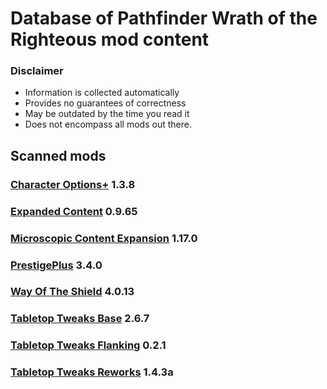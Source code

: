# Database of Pathfinder Wrath of the Righteous mod content

### Disclaimer

- Information is collected automatically
- Provides no guarantees of correctness
- May be outdated by the time you read it
- Does not encompass all mods out there.


## Scanned mods

### [Character Options+](./CharacterOptionsPlus/README.md) 1.3.8

### [Expanded Content](./ExpandedContent/README.md) 0.9.65

### [Microscopic Content Expansion](./MicroscopicContentExpansion/README.md) 1.17.0

### [PrestigePlus](./PrestigePlus/README.md) 3.4.0

### [Way Of The Shield](./Shield/README.md) 4.0.13

### [Tabletop Tweaks Base](./TabletopTweaks-Base/README.md) 2.6.7

### [Tabletop Tweaks Flanking](./TabletopTweaks-Flanking/README.md) 0.2.1

### [Tabletop Tweaks Reworks](./TabletopTweaks-Reworks/README.md) 1.4.3a

